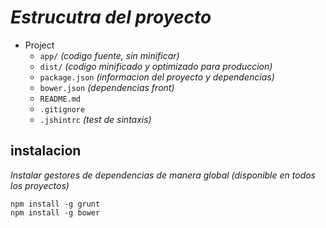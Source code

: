 # _Estrucutra del proyecto_

* Project
    * ```app/``` _(codigo fuente, sin minificar)_
    * ```dist/``` _(codigo minificado y optimizado para produccion)_
    * ```package.json``` _(informacion del proyecto y dependencias)_
    * ```bower.json``` _(dependencias front)_
    * ```README.md```
    * ```.gitignore```
    * ```.jshintrc``` _(test de sintaxis)_
    

## instalacion
_Instalar gestores de dependencias de manera global (disponible en todos los proyectos)_

```
npm install -g grunt
npm install -g bower
```
